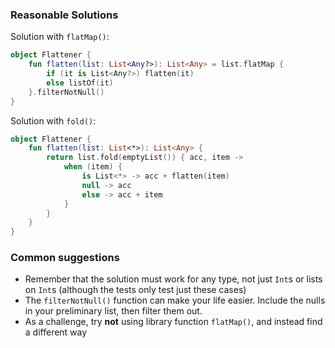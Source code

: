 ### Reasonable Solutions

Solution with `flatMap()`:
```kotlin
object Flattener {
    fun flatten(list: List<Any?>): List<Any> = list.flatMap {
        if (it is List<Any?>) flatten(it)
        else listOf(it)
    }.filterNotNull()
}
```

Solution with `fold()`:
```kotlin
object Flattener {
    fun flatten(list: List<*>): List<Any> {
        return list.fold(emptyList()) { acc, item ->
            when (item) {
                is List<*> -> acc + flatten(item)
                null -> acc
                else -> acc + item
            }
        }
    }
}
```

### Common suggestions
* Remember that the solution must work for any type, not just `Int`s or lists on `Int`s (although the tests only test just these cases)
* The `filterNotNull()` function can make your life easier. Include the nulls in your preliminary list, then filter them out.
* As a challenge, try __not__ using library function `flatMap()`, and instead find a different way